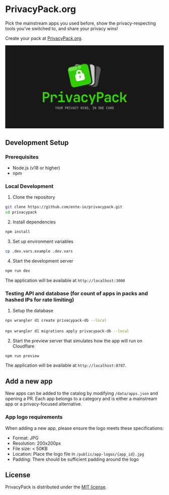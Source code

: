 # PrivacyPack.org

Pick the mainstream apps you used before, show the privacy-respecting tools you’ve switched to, and share your privacy wins!

Create your pack at [PrivacyPack.org](https://privacypack.org).

![PrivacyPack Banner](public/og-image.png)

## Development Setup

### Prerequisites

- Node.js (v18 or higher)
- npm

### Local Development

1. Clone the repository

```bash
git clone https://github.com/ente-io/privacypack.git
cd privacypack
```

2. Install dependencies

```bash
npm install
```

3. Set up environment variables

```bash
cp .dev.vars.example .dev.vars
```

4. Start the development server

```bash
npm run dev
```

The application will be available at `http://localhost:3000`

### Testing API and database (for count of apps in packs and hashed IPs for rate limiting)

1. Setup the database

```bash
npx wrangler d1 create privacypack-db --local

npx wrangler d1 migrations apply privacypack-db --local
```

2. Start the preview server that simulates how the app will run on Cloudflare

```bash
npm run preview
```

The application will be available at `http://localhost:8787`.

## Add a new app

New apps can be added to the catalog by modifying `/data/apps.json` and opening a PR. Each app belongs to a category and is either a mainstream app or a privacy-focused alternative.

### App logo requirements

When adding a new app, please ensure the logo meets these specifications:

- Format: JPG
- Resolution: 200x200px
- File size: < 50KB
- Location: Place the logo file in `/public/app-logos/{app_id}.jpg`
- Padding: There should be sufficient padding around the logo

## License

PrivacyPack is distributed under the [MIT license](/LICENSE).
